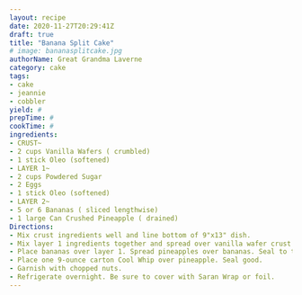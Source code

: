 ```yaml
--- 
layout: recipe 
date: 2020-11-27T20:29:41Z 
draft: true 
title: "Banana Split Cake" 
# image: bananasplitcake.jpg 
authorName: Great Grandma Laverne 
category: cake 
tags: 
- cake 
- jeannie 
- cobbler 
yield: # 
prepTime: # 
cookTime: # 
ingredients: 
- CRUST~
- 2 cups Vanilla Wafers ( crumbled) 
- 1 stick Oleo (softened) 
- LAYER 1~
- 2 cups Powdered Sugar 
- 2 Eggs 
- 1 stick Oleo (softened) 
- LAYER 2~
- 5 or 6 Bananas ( sliced lengthwise) 
- 1 large Can Crushed Pineapple ( drained) 
Directions: 
- Mix crust ingredients well and line bottom of 9"x13" dish. 
- Mix layer 1 ingredients together and spread over vanilla wafer crust. 
- Place bananas over layer 1. Spread pineapples over bananas. Seal to the edge. 
- Place one 9-ounce carton Cool Whip over pineapple. Seal good. 
- Garnish with chopped nuts. 
- Refrigerate overnight. Be sure to cover with Saran Wrap or foil. 
---
```

